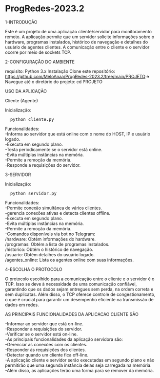 # ProgRedes-2023.2
1-INTRODUÇÃO

Este é um projeto de uma aplicação cliente/servidor para monitoramento remoto. A aplicação permite que um servidor solicite informações sobre o hardware, programas instalados, histórico de navegação e detalhes do usuário de agentes clientes. A comunicação entre o cliente e o servidor ocorre por meio de sockets TCP.

2-CONFIGURAÇÃO DO AMBIENTE 

requisito: Python 3.x Instalação Clone este repositório: https://github.com/MeloAnaa/ProgRedes-2023.2/tree/main/PROJETO e Navegue até o diretório do projeto: cd PROJETO

USO DA APLICAÇÃO

Cliente (Agente)

Inicialização:
<pre>
  python cliente.py
</pre>

Funcionalidades:
<br>
-Informa ao servidor que está online com o nome do HOST, IP e usuário logado.
<br>
-Executa em segundo plano.
<br>
-Testa periodicamente se o servidor está online.
<br>
-Evita múltiplas instâncias na memória.
<br>
-Permite a remoção da memória.
<br>
-Responde a requisições do servidor.
<br>

3-SERVIDOR

Inicialização:
<pre>
  python servidor.py
</pre>

Funcionalidades:
<br>
-Permite conexão simultânea de vários clientes.
<br>
-gerencia conexões ativas e detecta clientes offline.
<br>
-Executa em segundo plano.
<br>
-Evita múltiplas instâncias na memória.
<br>
-Permite a remoção da memória.
<br>
-Comandos disponíveis via bot no Telegram:
<br>
/hardware: Obtém informações do hardware.
<br>
/programas: Obtém a lista de programas instalados.
<br>
/historico: Obtém o histórico de navegação.
<br>
/usuario: Obtém detalhes do usuário logado.
<br>
/agentes_online: Lista os agentes online com suas informações.



4-ESCOLHA O PROTOCOLO

O protocolo escolhido para a comunicação entre o cliente e o servidor é o TCP. Isso se deve à necessidade de uma comunicação confiável, garantindo que os dados sejam entregues sem perda, na ordem correta e sem duplicatas. Além disso, o TCP oferece controle de congestionamento, o que é crucial para garantir um desempenho eficiente na transmissão de dados em redes.


AS PRINCIPAIS FUNCIONALIDADES DA APLICACAO CLIENTE SÃO

-Informar ao servidor que está on-line.
<br>
-Responder a requisições do servidor.
<br>
-Verificar se o servidor está on-line.
<br>
-As principais funcionalidades da aplicação servidora são:
<br>
-Gerenciar as conexões com os clientes.
<br>
-Responder às requisições dos clientes.
<br>
-Detectar quando um cliente fica off-line.
<br>
-A aplicação cliente e servidor serão executadas em segundo plano e não permitirão que uma segunda instância delas seja carregada na memória.
<br>
-Além disso, as aplicações terão uma forma para se remover da memória.


